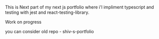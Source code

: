 This is Next part of my next js portfolio where i'l impliment typescript and testing with jest and react-testing-library.

Work on progress

you can consider old repo - shiv-s-portfolio
